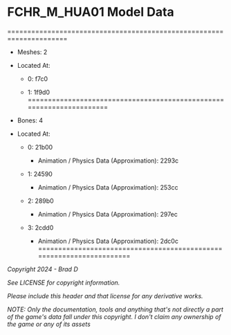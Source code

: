 # FCHR_M_HUA01 Model Data
=====================================================================

* Meshes: 2

* Located At:

  * 0: f7c0

  * 1: 1f9d0
=====================================================================

* Bones: 4

* Located At:

  * 0: 21b00

    * Animation / Physics Data (Approximation): 2293c

  * 1: 24590

    * Animation / Physics Data (Approximation): 253cc

  * 2: 289b0

    * Animation / Physics Data (Approximation): 297ec

  * 3: 2cdd0

    * Animation / Physics Data (Approximation): 2dc0c
=====================================================================

*Copyright 2024 - Brad D*

*See LICENSE for copyright information.*

*Please include this header and that license for any derivative works.*

*NOTE: Only the documentation, tools and anything that's not directly a part of the game's data fall under this copyright. I don't claim any ownership of the game or any of its assets*
